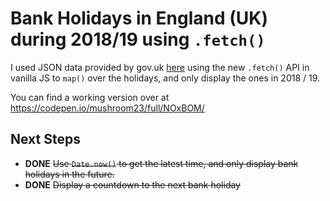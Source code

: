 # Bank Holidays in England (UK) during 2018/19 using `.fetch()`

I used JSON data provided by gov.uk [here](https://www.gov.uk/bank-holidays.json) using the new `.fetch()` API in vanilla JS to `map()` over the holidays, and only display the ones in 2018 / 19.

You can find a working version over at https://codepen.io/mushroom23/full/NOxBOM/

## Next Steps

- **DONE** ~~Use `Date.now()` to get the latest time, and only display bank holidays in the future.~~
- **DONE** ~~Display a countdown to the next bank holiday~~


